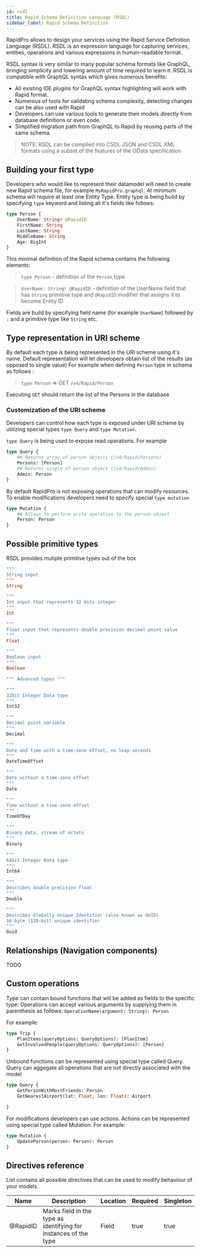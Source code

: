 ```yaml
---
id: rsdl
title: Rapid Schema Definition Language (RSDL)
sidebar_label: Rapid Schema Definition
---
```


RapidPro allows to design your services using the Rapid Service Definition Language (RSDL).
RSDL is an expression language for capturing services, entities, operations and various expressions in human-readable format.

RSDL syntax is very similar to many popular schema formats like GraphQL,
bringing simplicity and lowering amount of time required to learn it. 
RSDL is compatible with GraphQL syntax which gives numerous benefits:

-   All existing IDE plugins for GraphQL syntax highlighting will work with Rapid format.
-   Numerous of tools for validating schema complexity, detecting changes can be also used with Rapid
-   Developers can use various tools to generate their models directly from database definitions or even code.
-   Simplified migration path from GraphQL to Rapid by reusing parts of the same schema.

> NOTE: RSDL can be compiled into CSDL JSON and CSDL XML formats using a subset of the features of the OData specification

## Building your first type

Developers who would like to represent their datamodel will need to create new Rapid schema file,
for example `MyRapidPro.graphql`. At minimum schema will require at least one Entity Type.
Entity type is being build by specifying `type` keyword and listing all it's fields like follows:


```graphql
type Person {
    UserName: String! @RapidID
    FirstName: String
    LastName: String
    MiddleName: String
    Age: BigInt
}
```

This minimal definition of the Rapid schema contains the following elements:

> `type Person`  - definition of the `Person` type

> `UserName: String! @RapidID` -
definition of the UserName field that has `String`
 primitive type and `@RapidID` modifier that assigns it to become Entity ID 


Fields are build by specifying field name (for example `UserName`) followed by `:` and a primitive type like `String` etc.


## Type representation in URI scheme

By default each type is being represented in the URI scheme using it's name.
Default representation will let developers obtain list of the results (as opposed to single value)
For example when defining `Person` type in schema as follows :

> `type Person` => GET `/v4/Rapid/Person`

Executing `GET` should return the list of the Persons in the database

### Customization of the URI scheme

Developers can control how each type is exposed under URI scheme by utilizing special 
types `type Query` and `type Mutation`.

`type Query` is being used to expose read operations.
For example

```graphql
type Query {
    ## Returns array of person objects (/v4/Rapid/Persons)
    Persons: [Person]
    ## Returns single of person object (/v4/Rapid/Admin)
    Admin: Person
}
```

By default RapidPro is not exposing operations that can modify resources.
To enable modifications developers need to specify special `type mutation`

```graphql
type Mutation {
    ## Allows to perform write operation to the person object
    Person: Person
}
```

## Possible primitive types

RSDL provides mutiple primitive types out of the 
box

```graphql
""" 
String input
"""
String

""" 
Int input that represents 32 bits integer
"""
Int

""" 
Float input that represents double precision decimal point value
"""
Float

""" 
Boolean input
"""
Boolean

""" Advanced types """ 

""" 
32bit Integer Data type
""" 
Int32

""" 
Decimal point variable
"""
Decimal

""" 
Date and time with a time-zone offset, no leap seconds
"""
DateTimeOffset

""" 
Date without a time-zone offset
"""
Date

""" 
Time without a time-zone offset
"""
TimeOfDay

""" 
Binary data, stream of octets
"""
Binary

""" 
64bit Integer Data type
"""
Int64

""" 
Describes double precision float
"""
Double

""" 
Describes Globally Unique Identifier (also known as UUID)
16-byte (128-bit) unique identifier
"""
Guid
```

## Relationships (Navigation components)

TODO

## Custom operations

Type can contain bound functions that will be added as fields to the specific type:
Operations can accept various arguments by supplying them in parenthesis as follows:
`OperationName(argument: String): Person`

For example:

```graphql
type Trip {
    PlanItems(queryOptions: QueryOptions): [PlanItem]
    GetInvolvedPeople(queryOptions: QueryOptions): [Person]
}
```

Unbound functions can be represented using special type called Query.
Query can aggegate all operations that are not directly associated with the model

```graphql
type Query {
    GetPersonWithMostFriends: Person
    GetNearestAirport(lat: Float, lon: Float): Airport

}
```

For modifications developers can use actions.
Actions can be represented using special type called Mutation.
For example:

```graphql
type Mutation {
    UpdatePerson(person: Person): Person
}
```

## Directives reference

List contains all possible directives that can be used to modify behaviour of your 
models.

| Name    | Description                      | Location | Required | Singleton|
| ------- | ---------------------------------|----------|----------|:--------|
| @RapidID | Marks field in the type as identifying for instances of the type | Field    |  true    | true    |
